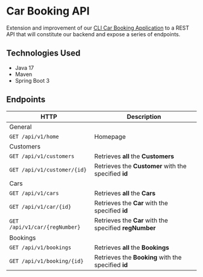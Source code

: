 # Car Booking API

Extension and improvement of our [CLI Car Booking Application](https://github.com/younnes-chebli/cli-car-booking-application) to a REST API that will constitute our backend and expose a series of endpoints.

## Technologies Used
* Java 17
* Maven
* Spring Boot 3

## Endpoints

| HTTP                              | Description                                           |
|-----------------------------------|-------------------------------------------------------|
| General                           |                                                       |
| ```GET /api/v1/home```            | Homepage                                              |
| Customers                         |                                                       |
| ```GET /api/v1/customers```       | Retrieves **all** the **Customers**                   |
| ```GET /api/v1/customer/{id}```   | Retrieves the **Customer** with the specified **id**  |
| Cars                              |                                                       |
| ```GET /api/v1/cars```            | Retrieves **all** the **Cars**                        |
| ```GET /api/v1/car/{id}```        | Retrieves the **Car** with the specified **id**       |
| ```GET /api/v1/car/{regNumber}``` | Retrieves the **Car** with the specified **regNumber** |
| Bookings                              |                                                       |
| ```GET /api/v1/bookings```        | Retrieves **all** the **Bookings**                    |
| ```GET /api/v1/booking/{id}```    | Retrieves the **Booking** with the specified **id**   |

